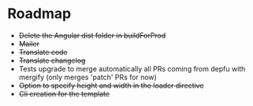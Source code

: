 # Roadmap

* ~~Delete the Angular dist folder in buildForProd~~
* ~~Mailer~~
* ~~Translate code~~
* ~~Translate changelog~~
* Tests upgrade to merge automatically all PRs coming from depfu with mergify (only merges 'patch' PRs for now)
* ~~Option to specify height and width in the loader directive~~
* ~~Cli creation for the template~~
